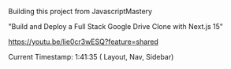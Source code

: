 Building this project from JavascriptMastery

"Build and Deploy a Full Stack Google Drive Clone with Next.js 15"

https://youtu.be/lie0cr3wESQ?feature=shared

Current Timestamp:
1:41:35 ( Layout, Nav, Sidebar)
